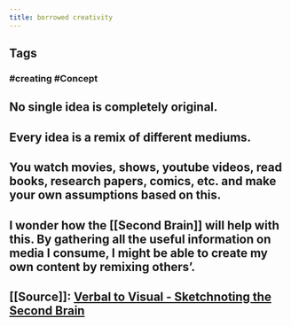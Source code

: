 ```yaml
---
title: borrowed creativity
---
```


## Tags
### #creating #Concept
## No single idea is completely original.
## Every idea is a remix of different mediums.
## You watch movies, shows, youtube videos, read books, research papers, comics, etc. and make your own assumptions based on this.
## I wonder how the [[Second Brain]] will help with this. By gathering all the useful information on media I consume, I might be able to create my own content by remixing others’.
## [[Source]]: [Verbal to Visual - Sketchnoting the Second Brain](https://youtu.be/YY-HMt0v5c4)
